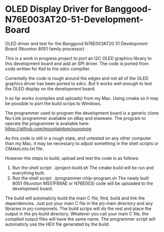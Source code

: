# OLED Display Driver for Banggood-N76E003AT20-51-Development-Board
OLED driver and test for the Banggood N76E003AT20 51 Development Board (Nuvoton 8051 family processor)

This is a work in progress project to port an I2C OLED graphics library to this development board and add an SPI driver. The code is ported from code written for Keil to the sdcc compilier.

Currentally the code is rough around the edges and not all of the OLED graphics driver has been ported to sdcc. But it works well enough to test the OLED display on the development board.

It so far works (compiles and uploads) from my Mac. Using cmake so it may be possible to port the build scrips to Windows.

The programmer used to program the development board is a generic clone Nu-Link programmer avaliable on eBay and elseware. The program to operate the programmer is avaliable here: 
https://github.com/mountaintom/nuvoprog

As this code is still in a rough state, and untested on any other computer than my Mac, it may be necessary to adjust something in the shell scripts or CMakeLists.txt file.

However the steps to build, upload and test the code is as follows:
1) Run the shell script: ./project-build.sh 
   The cmake build will be run and everything built. 
2) Run the shell script: ./programmer-chip-program.sh 
   The newly built 8051 (Nuvoton MS51FB9AE or N76E003) code will be uploaded to the development board.
   
The build will automaticly build the main C file, find, build and link the dependencies. Just put your main C file in the prj-main directory and any libraries in prj-componets. The build scrips will do the rest and place the output in the prj-build directory. Whatever you call your main C file, the compiled output files will have the same name. The programmer script will automaticly use the HEX file generated by the build.

